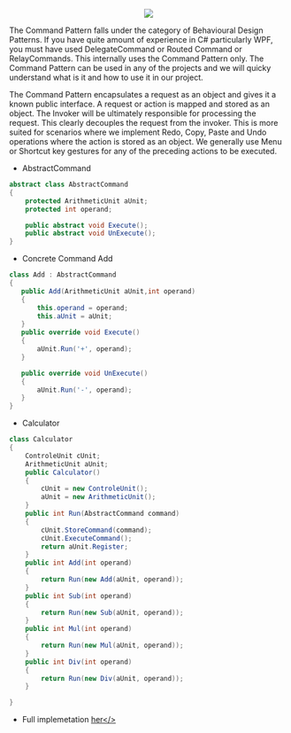 <p align="center"><img src="http://assets.devx.com/articlefigs/18878.jpg"</p>

The Command Pattern falls under the category of Behavioural Design Patterns. If you have quite amount of experience in C# particularly WPF, you must have used DelegateCommand or Routed Command or RelayCommands. This internally uses the Command Pattern only. The Command Pattern can be used in any of the projects and we will quicky understand what is it and how to use it in our project.

The Command Pattern encapsulates a request as an object and gives it a known public interface. A request or action is mapped and stored as an object. The Invoker will be ultimately responsible for processing the request. This clearly decouples the request from the invoker. This is more suited for scenarios where we implement Redo, Copy, Paste and Undo operations where the action is stored as an object. We generally use Menu or Shortcut key gestures for any of the preceding actions to be executed.

 * AbstractCommand
```C#
abstract class AbstractCommand
{
    protected ArithmeticUnit aUnit;
    protected int operand;

    public abstract void Execute();
    public abstract void UnExecute();
}

```

 * Concrete Command Add
 ```C#
 class Add : AbstractCommand
{
    public Add(ArithmeticUnit aUnit,int operand)
    {
        this.operand = operand;
        this.aUnit = aUnit;
    }
    public override void Execute()
    {
        aUnit.Run('+', operand);
    }

    public override void UnExecute()
    {
        aUnit.Run('-', operand);
    }
}
```
 * Calculator 
```C#
class Calculator
{
    ControleUnit cUnit;
    ArithmeticUnit aUnit;
    public Calculator()
    {
        cUnit = new ControleUnit();
        aUnit = new ArithmeticUnit();
    }
    public int Run(AbstractCommand command)
    {
        cUnit.StoreCommand(command);
        cUnit.ExecuteCommand();
        return aUnit.Register;
    }
    public int Add(int operand)
    {
        return Run(new Add(aUnit, operand));
    }
    public int Sub(int operand)
    {
        return Run(new Sub(aUnit, operand));
    }
    public int Mul(int operand)
    {
        return Run(new Mul(aUnit, operand));
    }
    public int Div(int operand)
    {
        return Run(new Div(aUnit, operand));
    }

}
```

* Full implemetation <a href="https://github.com/VanHakobyan/DesignPatterns/blob/master/Command/Command">her</>
